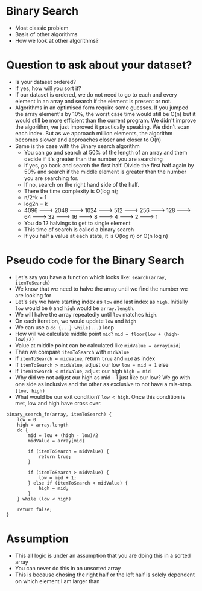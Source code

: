 # Binary Search
- Most classic problem
- Basis of other algorithms
- How we look at other algorithms?

# Question to ask about your dataset?
- Is your dataset ordered?
- If yes, how will you sort it?
- If our dataset is ordered, we do not need to go to each and every element in an array and search if the element is present or not.
- Algorithms in an optimised form require some guesses. If you jumped the array element's by 10%, the worst case time would still be O(n) but it would still be more efficient than the current program. We didn't improve the algorithm, we just improved it practically speaking. We didn't scan each index. But as we approach million elements, the algorithm becomes slower and approaches closer and closer to O(n)
- Same is the case with the Binary search algorithm
    - You can go and search at 50% of the length of an array and them decide if it's greater than the number you are searching
    - If yes, go back and search the first half. Divide the first half again by 50% and search if the middle element is greater than the number you are searching for.
    - If no, search on the right hand side of the half.
    - There the time complexity is O(log n);
    - n/2^k = 1
    - log2n = k
    - 4096 ---> 2048 ---> 1024 ---> 512 ---> 256 ---> 128 ---> 64 ---> 32 ---> 16 ---> 8 ---> 4 ---> 2 ---> 1
    - You do 12 halvings to get to single element
    - This time of search is called a binary search
    - If you half a value at each state, it is O(log n) or O(n log n)
    
# Pseudo code for the Binary Search
- Let's say you have a function which looks like:
`search(array, itemToSearch)`
- We know that we need to halve the array until we find the number we are looking for
- Let's say we have starting index as `low` and last index as `high`. Initially `low` would be `0` and `high` would be `array.length`.
- We will halve the array repeatedly until `low` matches `high`.
- On each iteration, we would update `low` and `high`
- We can use a `do {...} while(...)` loop
- How will we calculate middle point `mid`? `mid = floor(low + (high-low)/2)`
- Value at middle point can be calculated like `midValue = array[mid]`
- Then we compare `itemToSearch` with `midValue`
- if `itemToSearch = midValue`, return `true` and `mid` as index
- If `itemToSearch > midValue`, adjust our low `low = mid + 1` else
- if `itemToSearch < midValue`, adjust our high `high = mid`
- Why did we not adjust our high as mid - 1 just like our low? We go with one side as inclusive and the other as exclusive to not have a mis-step. `[low, high)`
- What would be our exit condition? `low < high`. Once this condition is met, low and high have cross over.

```
binary_search_fn(array, itemToSearch) {
    low = 0
    high = array.length
    do {
        mid = low + (high - low)/2
        midValue = array[mid]

        if (itemToSearch = midValue) {
            return true;
        }

        if (itemToSearch > midValue) {
            low = mid + 1;
        } else if (itemToSearch < midValue) {
            high = mid;
        }
    } while (low < high)

    return false;
}
```

# Assumption
- This all logic is under an assumption that you are doing this in a sorted array
- You can never do this in an unsorted array
- This is because chosing the right half or the left half is solely dependent on which element I am larger than
